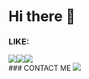 # Hi there 👋

### LIKE:
<div style="display: flex">
  <img src="https://img.shields.io/badge/PlayingGames-000000?style=for-the-badge&logo=counterstrike&logoColor=FFFFFF"/>
  <img src="https://img.shields.io/badge/ListeningMusic-FF0000?style=for-the-badge&logo=applemusic&logoColor=FFFFFF"/>
  <img src="https://img.shields.io/badge/Develop-FFCB36?style=for-the-badge&logo=devdotto&logoColor=FFFFFF"/>
</div>
### CONTACT ME
<img src="https://img.shields.io/badge/ewhdtls0@naver.com-005FF9?style=for-the-badge&logo=gmail&logoColor=EA4335"/>
<!--
**ewhdtls0/ewhdtls0** is a ✨ _special_ ✨ repository because its `README.md` (this file) appears on your GitHub profile.

Here are some ideas to get you started:

- 🔭 I’m currently working on ...
- 🌱 I’m currently learning ...
- 👯 I’m looking to collaborate on ...
- 🤔 I’m looking for help with ...
- 💬 Ask me about ...
- 📫 How to reach me: ...
- 😄 Pronouns: ...
- ⚡ Fun fact: ...
-->
